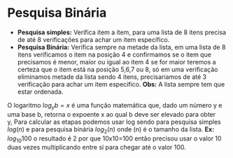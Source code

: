 # Pesquisa Binária

- **Pesquisa simples:** Verifica item a item, para uma lista de 8 itens precisa de até 8 verificações para achar um item específico.
- **Pesquisa Binária:** Verifica sempre na metade da lista, em uma lista de 8 itens verificamos o item na posição 4 e confirmamos se o item que precisamos é menor, maior ou igual ao item 4 se for maior teremos a certeza que o item está na posição 5,6,7 ou 8, só em uma verificação eliminamos metade da lista sendo 4 itens, precisariamos de até 3 verificação para achar um item específico. **Obs:** A lista sempre tem que estar ordenada.

O logaritmo $log_yb=x$ é uma função matemática que, dado um número y e uma base b, retorna o expoente x ao qual b deve ser elevado para obter y, Para calcular as etapas podemos usar log sendo para pesquisa simples $log(n)$ e para pesquisa binária $log_2(n)$ onde (n) é o tamanho da lista. **Ex:** $log_{10}100$ o resultado é 2 por que 10x10=100 então precisou usar o valor 10 duas vezes multiplicando entre sí para chegar até o valor 100.